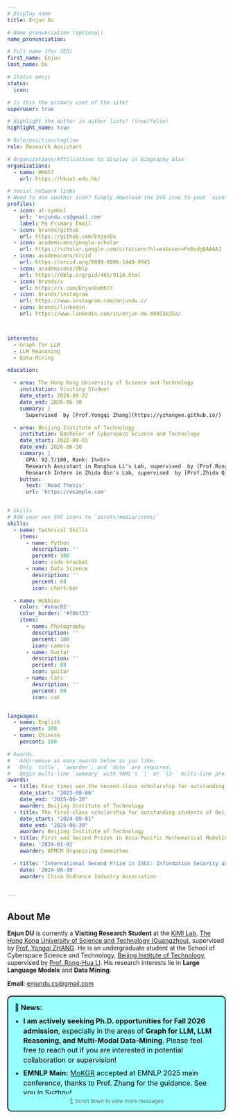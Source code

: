 ```yaml
---
# Display name
title: Enjun Du

# Name pronunciation (optional)
name_pronunciation: 

# Full name (for SEO)
first_name: Enjun
last_name: Du

# Status emoji
status:
  icon: 

# Is this the primary user of the site?
superuser: true

# Highlight the author in author lists? (true/false)
highlight_name: true

# Role/position/tagline
role: Research Assistant

# Organizations/Affiliations to display in Biography blox
organizations:
  - name: HKUST
    url: https://hkust.edu.hk/

# Social network links
# Need to use another icon? Simply download the SVG icon to your `assets/media/icons/` folder.
profiles:
  - icon: at-symbol
    url: 'enjundu.cs@gmail.com'
    label: My Primary Email
  - icon: brands/github
    url: https://github.com/EnjunDu
  - icon: academicons/google-scholar
    url: https://scholar.google.com/citations?hl=en&user=PvBvdgQAAAAJ
  - icon: academicons/orcid
    url: https://orcid.org/0009-0006-1448-9945
  - icon: academicons/dblp
    url: https://dblp.org/pid/401/9116.html
  - icon: brands/x
    url: https://x.com/EnjunDu6673
  - icon: brands/instagram
    url: https://www.instagram.com/enjundu.c/
  - icon: brands/linkedin
    url: https://www.linkedin.com/in/enjun-du-49455b35a/



interests:
  - Graph for LLM
  - LLM Reasoning
  - Data-Mining

education:

  - area: The Hong Kong University of Science and Technology
    institution: Visiting Student
    date_start: 2024-08-22
    date_end: 2026-06-30
    summary: |
      Supervised  by [Prof.Yongqi Zhang](https://yzhangee.github.io/)

  - area: Beijing Institute of Technology
    institution: Bachelor of Cyberspace Science and Technology
    date_start: 2022-09-01
    date_end: 2026-06-30
    summary: |
      GPA: 92.7/100, Rank: 1%<br>
      Research Assistant in Ronghua Li's Lab, supervised  by [Prof.Ronghua Li](https://ronghuali.github.io/) and [Dr.Xunkai Li](https://xkli-allen.github.io/) from November 2024 to present.<br>
      Research Intern in Zhida Qin's Lab, supervised  by [Prof.Zhida Qin](https://zhidaqin.github.io/) form September 2023 to December 2025.<br>
    button:
      text: 'Read Thesis'
      url: 'https://example.com'


# Skills
# Add your own SVG icons to `assets/media/icons/`
skills:
  - name: Technical Skills
    items:
      - name: Python
        description: ''
        percent: 100
        icon: code-bracket
      - name: Data Science
        description: ''
        percent: 60
        icon: chart-bar

  - name: Hobbies
    color: '#eeac02'
    color_border: '#f0bf23'
    items:
      - name: Photography
        description: ''
        percent: 100
        icon: camera
      - name: Guitar
        description: ''
        percent: 80
        icon: guitar
      - name: Cats
        description: ''
        percent: 60
        icon: cat


languages:
  - name: English
    percent: 100
  - name: Chinese
    percent: 100

# Awards.
#   Add/remove as many awards below as you like.
#   Only `title`, `awarder`, and `date` are required.
#   Begin multi-line `summary` with YAML's `|` or `|2-` multi-line prefix and indent 2 spaces below.
awards:
  - title: Four times won the second-class scholarship for outstanding students of Beijing Institute of Technology
    date_start: "2022-09-06"
    date_end: "2025-06-30"
    awarder: Beijing Institute of Technology
  - title: The first-class scholarship for outstanding students of Beijing Institute of Technology
    date_start: "2024-09-01"
    date_end: "2025-06-30"
    awarder: Beijing Institute of Technology
  - title: First and Second Prizes in Asia-Pacific Mathematical Modeling International
    date: '2024-01-01'
    awarder: APMCM Organizing Committee

  - title: 'International Second Prize in ISCC: Information Security and Countermeasures Contest'
    date: '2024-06-30'
    awarder: China Ordnance Industry Association


---
```


## About Me

**Enjun DU** is currently a **Visiting Research Student** at the [KiMI Lab](https://yzhangee.github.io/group), [The Hong Kong University of Science and Technology (Guangzhou)](https://www.hkust-gz.edu.cn/), supervised by [Prof. Yongqi ZHANG](https://yzhangee.github.io/). He is an undergraduate student at the School of Cyberspace Science and Technology, [Beijing Institute of Technology](https://english.bit.edu.cn/), supervised by [Prof. Rong-Hua LI](https://ronghuali.github.io/ronghuali.html). His research interests lie in **Large Language Models** and **Data Mining**.



**Email**: enjundu.cs@gmail.com

<div style="border: 2px solid #000000; background-color: #99FFFC; color: #000000; padding: 15px; margin-top: 20px; margin-bottom: 20px; border-radius: 10px; font-size: 16px;">
  <strong style="color: #111111;">📢 News:</strong>
  <div style="max-height: 180px; overflow-y: auto; margin-top: 10px; padding-right: 5px;">
    <ul style="margin: 0; padding-left: 20px; list-style-type: disc;">
      <li style="margin-bottom: 8px; line-height: 1.4;">
        <strong style="color: #111111;">I am actively seeking Ph.D. opportunities for Fall 2026 admission</strong>, especially in the areas of <strong style="color: #111111;">Graph for LLM, LLM Reasoning, and Multi-Modal Data-Mining</strong>. Please feel free to reach out if you are interested in potential collaboration or supervision!
      </li>
      <li style="margin-bottom: 8px; line-height: 1.4;">
        <strong style="color: #111111;">EMNLP Main:</strong> 
        <a href="https://arxiv.org/pdf/2507.20498">MoKGR</a> accepted at EMNLP 2025 main conference, thanks to Prof. Zhang for the guidance. See you in Suzhou!
      </li>
      <li style="margin-bottom: 8px; line-height: 1.4;">
        <strong style="color: #111111;">Visiting Research Student:</strong> Officially joined The Hong Kong University of Science and Technology (Guangzhou) as a Visiting Research Student until July 1, 2026. Looking forward to more with HKUST(GZ) peers!
      </li>
      <li style="margin-bottom: 8px; line-height: 1.4;">
        <strong style="color: #111111;">CVPR 2025 Workshop:</strong> <a href="https://arxiv.org/pdf/2503.08154">S2A</a> accepted at CVPR 2025 Workshop, thanks to my co-authors!
      </li>
      <li style="margin-bottom: 8px; line-height: 1.4;">
        <strong style="color: #111111;">IEEE TCSS:</strong> <a href="https://ieeexplore.ieee.org/abstract/document/10769506/">DSVC</a> accepted by IEEE TCSS, thanks to all co-authors!
      </li>
    </ul>
  </div>
  <div style="text-align: center; margin-top: 8px; font-size: 12px; color: #666;">
    ↕️ Scroll down to view more messages
  </div>
</div>



<div style="margin-top: 20px; width: 420px; margin-left: auto; margin-right: auto;"> <script type="text/javascript" id="clustrmaps" src="//cdn.clustrmaps.com/map_v2.js?cl=ffffff&w=a&t=tt&d=YqwrAieXupfwKmvDXnKDnNcDSS8tO8YEqekLvXM-EV0&co=2d78ad&ct=ffffff&cmo=3acc3a&cmn=ff5353"></script> </div>



